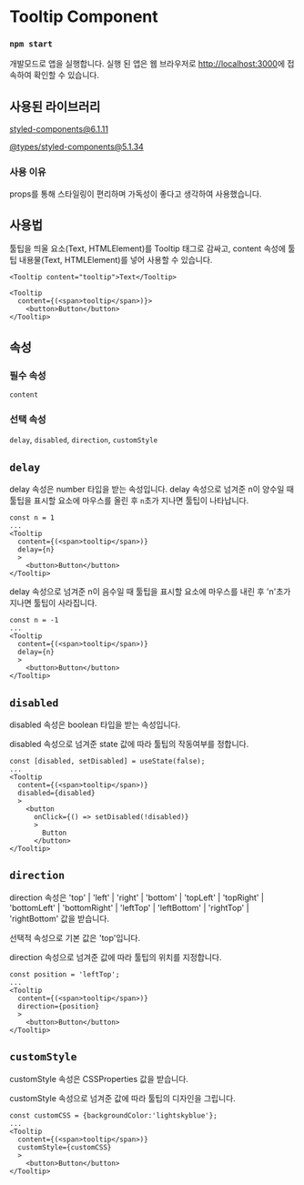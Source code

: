 # Tooltip Component

### `npm start`
개발모드로 앱을 실행합니다.
실행 된 앱은 웹 브라우저로 [http://localhost:3000](http://localhost:3000)에 접속하여 확인할 수 있습니다.

## 사용된 라이브러리
[styled-components@6.1.11](https://styled-components.com/)

[@types/styled-components@5.1.34](https://www.npmjs.com/package/@types/styled-components)

### 사용 이유
props를 통해 스타일링이 편리하며 가독성이 좋다고 생각하여 사용했습니다.

## 사용법
툴팁을 띄울 요소(Text, HTMLElement)를 Tooltip 태그로 감싸고, content 속성에 툴팁 내용물(Text, HTMLElement)를 넣어 사용할 수 있습니다.
```
<Tooltip content="tooltip">Text</Tooltip>
```
```
<Tooltip
  content={(<span>tooltip</span>)}>
    <button>Button</button>
</Tooltip>
```
## 속성
### 필수 속성
`content`
### 선택 속성
`delay`, `disabled`, `direction`, `customStyle`

`delay`
-
delay 속성은 number 타입을 받는 속성입니다.
delay 속성으로 넘겨준 n이 양수일 때 툴팁을 표시할 요소에 마우스를 올린 후 `n`초가 지나면 툴팁이 나타납니다.
```
const n = 1
...
<Tooltip
  content={(<span>tooltip</span>)}
  delay={n}
  >
    <button>Button</button>
</Tooltip>
```
delay 속성으로 넘겨준 n이 음수일 때 툴팁을 표시할 요소에 마우스를 내린 후 'n'초가 지나면 툴팁이 사라집니다.
```
const n = -1
...
<Tooltip
  content={(<span>tooltip</span>)}
  delay={n}
  >
    <button>Button</button>
</Tooltip>
```
`disabled`
-
disabled 속성은 boolean 타입을 받는 속성입니다.

disabled 속성으로 넘겨준 state 값에 따라 툴팁의 작동여부를 정합니다.
```
const [disabled, setDisabled] = useState(false);
...
<Tooltip
  content={(<span>tooltip</span>)}
  disabled={disabled}
  >
    <button
      onClick={() => setDisabled(!disabled)}
      >
        Button
      </button>
</Tooltip>
```
`direction`
-
direction 속성은 'top' | 'left' | 'right' | 'bottom' | 'topLeft' | 'topRight' | 'bottomLeft' | 'bottomRight' | 'leftTop' | 'leftBottom' | 'rightTop' | 'rightBottom' 값을 받습니다.

선택적 속성으로 기본 값은 'top'입니다.

direction 속성으로 넘겨준 값에 따라 툴팁의 위치를 지정합니다.
```
const position = 'leftTop';
...
<Tooltip
  content={(<span>tooltip</span>)}
  direction={position}
  >
    <button>Button</button>
</Tooltip>
```
`customStyle`
-
customStyle 속성은 CSSProperties 값을 받습니다.

customStyle 속성으로 넘겨준 값에 따라 툴팁의 디자인을 그립니다.
```
const customCSS = {backgroundColor:'lightskyblue'};
...
<Tooltip
  content={(<span>tooltip</span>)}
  customStyle={customCSS}
  >
    <button>Button</button>
</Tooltip>
```